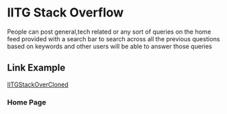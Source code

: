 # IITG Stack Overflow
People can post general,tech related or any sort of queries on the home feed provided with a search bar to search across all the previous questions based on keywords and other users will be able to answer those queries
## Link Example
[IITGStackOverCloned](https://stack-over-cloned.netlify.app/)
### Home Page

